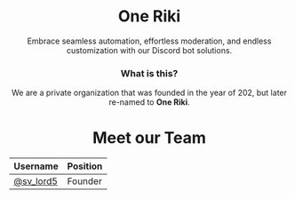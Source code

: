 <div align="center">
  <h1><strong>One Riki</strong></h1>
 <p>Embrace seamless automation, effortless moderation, and endless customization with our Discord bot solutions.</p>
</div>

<div align="center">
  <h3><strong>What is this?</strong></h3>
 <p>We are a private organization that was founded in the year of 202, but later re-named to <strong>One Riki</strong>.</p>
</div>

<div align="center">
  <h1><strong>Meet our Team</strong></h1>
 
Username  | Position
---    | ---
[@sv_lord5](https://github.com/svlord5) | Founder

</div>

<!--
<div align="center">
 ![Work in Progress](https://imgur.com/a/Mk3NiPm)
</div>
-->
